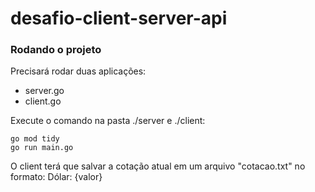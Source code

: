 # desafio-client-server-api


### Rodando o projeto

Precisará rodar duas aplicações:
-   server.go
-   client.go

Execute o comando na pasta ./server e ./client:

```
go mod tidy
go run main.go

```

O client terá que salvar a cotação atual em um arquivo "cotacao.txt" no formato: Dólar: {valor}

